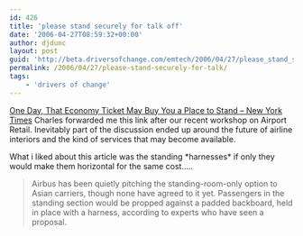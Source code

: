 ```yaml
---
id: 426
title: 'please stand securely for talk off'
date: '2006-04-27T08:59:32+00:00'
author: djdunc
layout: post
guid: 'http://beta.driversofchange.com/emtech/2006/04/27/please_stand_securely_for_talk/'
permalink: /2006/04/27/please-stand-securely-for-talk/
tags:
    - 'drivers of change'
---
```


[One Day, That Economy Ticket May Buy You a Place to Stand – New York Times](http://www.nytimes.com/2006/04/25/business/25seats.html?ex=1146628800&en=fd6c6ca4710a7acf&ei=5070&emc=eta1 "One Day, That Economy Ticket May Buy You a Place to Stand - New York Times") Charles forwarded me this link after our recent workshop on Airport Retail. Inevitably part of the discussion ended up around the future of airline interiors and the kind of services that may become available.

What i liked about this article was the standing \*harnesses\* if only they would make them horizontal for the same cost…..

> Airbus has been quietly pitching the standing-room-only option to Asian carriers, though none have agreed to it yet. Passengers in the standing section would be propped against a padded backboard, held in place with a harness, according to experts who have seen a proposal.
